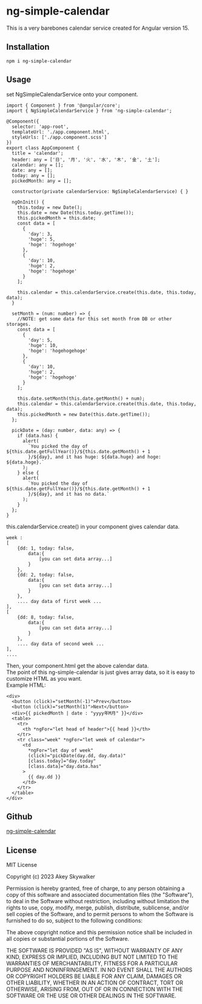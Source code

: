 # ng-simple-calendar

This is a very barebones calendar service created for Angular version 15.

## Installation

```
npm i ng-simple-calendar
```

## Usage

set NgSimpleCalendarService onto your component.

```
import { Component } from '@angular/core';
import { NgSimpleCalendarService } from 'ng-simple-calendar';

@Component({
  selector: 'app-root',
  templateUrl: './app.component.html',
  styleUrls: ['./app.component.scss']
})
export class AppComponent {
  title = 'calendar';
  header: any = ['日', '月', '火', '水', '木', '金', '土'];
  calendar: any = [];
  date: any = [];
  today: any = [];
  pickedMonth: any = [];

  constructor(private calendarService: NgSimpleCalendarService) { }

  ngOnInit() {
    this.today = new Date();
    this.date = new Date(this.today.getTime());
    this.pickedMonth = this.date;
    const data = [
      {
        'day': 3,
        'huge': 5,
        'hoge': 'hogehoge'
      },
      {
        'day': 10,
        'huge': 2,
        'hoge': 'hogehoge'
      }
    ];

    this.calendar = this.calendarService.create(this.date, this.today, data);
  }

  setMonth = (num: number) => {
    //NOTE: get some data for this set month from DB or other storages.
    const data = [
      {
        'day': 5,
        'huge': 10,
        'hoge': 'hogehogehoge'
      },
      {
        'day': 10,
        'huge': 2,
        'hoge': 'hogehoge'
      }
    ];

    this.date.setMonth(this.date.getMonth() + num);
    this.calendar = this.calendarService.create(this.date, this.today, data);
    this.pickedMonth = new Date(this.date.getTime());
  };

  pickDate = (day: number, data: any) => {
    if (data.has) {
      alert(
        `You picked the day of ${this.date.getFullYear()}/${this.date.getMonth() + 1
        }/${day}, and it has huge: ${data.huge} and hoge: ${data.hoge}.`
      );
    } else {
      alert(
        `You picked the day of ${this.date.getFullYear()}/${this.date.getMonth() + 1
        }/${day}, and it has no data.`
      );
    }
  };
}

```

this.calendarService.create() in your component gives calendar data.

```
week :
[
    {dd: 1, today: false,
        data:{
            [you can set data array...]
        }
    },
    {dd: 2, today: false,
        data:{
            [you can set data array...]
        }
    },
    .... day data of first week ...
],
[
    {dd: 8, today: false,
        data:{
            [you can set data array...]
        }
    },
    .... day data of second week ...
],
....
```

Then, your component.html get the above calendar data.
<br>
The point of this ng-simple-calendar is just gives array data, so it is easy to customize HTML as you want.
<br>
Example HTML:

```
<div>
  <button (click)="setMonth(-1)">Prev</button>
  <button (click)="setMonth(1)">Next</button>
  <div>{{ pickedMonth | date : "yyyy年M月" }}</div>
  <table>
    <tr>
      <th *ngFor="let head of header">{{ head }}</th>
    </tr>
    <tr class="week" *ngFor="let week of calendar">
      <td
        *ngFor="let day of week"
        (click)="pickDate(day.dd, day.data)"
        [class.today]="day.today"
        [class.data]="day.data.has"
      >
        {{ day.dd }}
      </td>
    </tr>
  </table>
</div>
```

## Github

[ng-simple-calendar](https://github.com/AkeySkywalker/angular/tree/main/projects/ng-simple-calendar)

## License

MIT License

Copyright (c) 2023 Akey Skywalker

Permission is hereby granted, free of charge, to any person obtaining a copy
of this software and associated documentation files (the "Software"), to deal
in the Software without restriction, including without limitation the rights
to use, copy, modify, merge, publish, distribute, sublicense, and/or sell
copies of the Software, and to permit persons to whom the Software is
furnished to do so, subject to the following conditions:

The above copyright notice and this permission notice shall be included in all
copies or substantial portions of the Software.

THE SOFTWARE IS PROVIDED "AS IS", WITHOUT WARRANTY OF ANY KIND, EXPRESS OR
IMPLIED, INCLUDING BUT NOT LIMITED TO THE WARRANTIES OF MERCHANTABILITY,
FITNESS FOR A PARTICULAR PURPOSE AND NONINFRINGEMENT. IN NO EVENT SHALL THE
AUTHORS OR COPYRIGHT HOLDERS BE LIABLE FOR ANY CLAIM, DAMAGES OR OTHER
LIABILITY, WHETHER IN AN ACTION OF CONTRACT, TORT OR OTHERWISE, ARISING FROM,
OUT OF OR IN CONNECTION WITH THE SOFTWARE OR THE USE OR OTHER DEALINGS IN THE
SOFTWARE.
